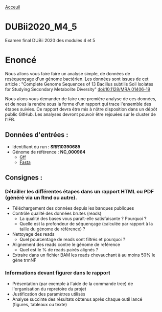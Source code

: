 [Acceuil](https://github.com/gicostantino/)

# DUBii2020_M4_5
Examen final DUBii 2020 des modules 4 et 5

# Enoncé

Nous allons vous faire faire un analyse simple, de données de reséquençage d'un génome bactérien. Les données sont issues de cet article : "Complete Genome Sequences of 13 Bacillus subtilis Soil Isolates for Studying Secondary Metabolite Diversity" [doi:10.1128/MRA.01406-19](https://doi.org/10.1128/MRA.01406-19)  

Nous alons vous demander de faire une première analyse de ces données, et de nous la rendre sous la forme d'un rapport qui trace l'ensemble des étapes suivies. Ce rapport devra être mis à nôtre disposition dans un dépôt public GitHub. Les analyses devront pouvoir être rejouées sur le cluster de l'IFB.  

## Données d'entrées :

* Identifiant du run : **SRR10390685**   
* Génome de référence : **NC_000964**     
  * [Gff](https://ftp.ncbi.nlm.nih.gov/genomes/all/GCF/000/009/045/GCF_000009045.1_ASM904v1/GCF_000009045.1_ASM904v1_genomic.gff.gz)  
  * [Fasta](https://ftp.ncbi.nlm.nih.gov/genomes/all/GCF/000/009/045/GCF_000009045.1_ASM904v1/GCF_000009045.1_ASM904v1_genomic.fna.gz)    
        
## Consignes :

### Détailler les différentes étapes dans un rapport HTML ou PDF (généré via un Rmd ou autre).

* Téléchargement des données depuis les banques publiques  
* Contrôle qualité des données brutes (reads)  
  * La qualité des bases vous paraît-elle satisfaisante ? Pourquoi ?  
  * Quelle est la profondeur de séquençage (calculée par rapport à la taille du génome de référence) ?  
* Nettoyage des reads  
  * Quel pourcentage de reads sont filtrés et pourquoi ?  
* Alignement des reads contre le génome de reférence  
  * Quel est le % de reads pairés alignés ?  
* Extraire dans un fichier BAM les reads chevauchant à au moins 50% le gène trmNF  

### Informations devant figurer dans le rapport

* Présentation (par exemple à l'aide de la commande tree) de l'organisation du repretoire du projet
* Justification des paramètres utilisés
* Analyse succinte des résultats obtenus après chaque outil lancé (figures, tableaux ou texte)


